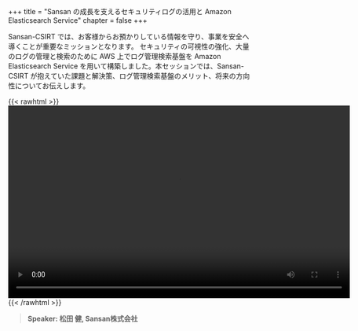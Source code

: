 +++
title = "Sansan の成長を支えるセキュリティログの活用と Amazon Elasticsearch Service"
chapter = false
+++

Sansan-CSIRT では、お客様からお預かりしている情報を守り、事業を安全へ導くことが重要なミッションとなります。 セキュリティの可視性の強化、大量のログの管理と検索のために AWS 上でログ管理検索基盤を Amazon Elasticsearch Service を用いて構築しました。本セッションでは、Sansan-CSIRT が抱えていた課題と解決策、ログ管理検索基盤のメリット、将来の方向性についてお伝えします。 

{{< rawhtml >}}
<video width="696" height="392" controls>
  <source src="https://awssecurityroadshow2020.s3-ap-northeast-1.amazonaws.com/workshops/keynote1/091120+APAC+RoadShow+r1.mp4" type="video/mp4">
  Your browser doesn't support video.
</video>
{{< /rawhtml >}}

>  **Speaker: 松田 健, Sansan株式会社** 